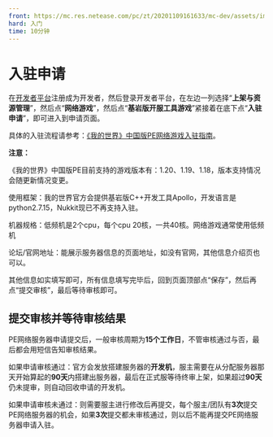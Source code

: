```yaml
---
front: https://mc.res.netease.com/pc/zt/20201109161633/mc-dev/assets/img/wpsC9AB.tmp.11e8ac73.jpg
hard: 入门
time: 10分钟
---
```


# 入驻申请

​在[开发者平台](https://mcdev.webapp.163.com/)注册成为开发者，然后登录开发者平台，在左边一列选择“**上架与资源管理**”，然后点“**网络游戏**”，然后点“**基岩版开服工具游戏**”紧接着在底下点“**入驻申请**”，即可进入到申请页面。

具体的入驻流程请参考：[《我的世界》中国版PE网络游戏入驻指南](../../35-上架与入驻/课程12.1-基岩版网络游戏入驻指南.md)。

 **注意：**

《我的世界》中国版PE目前支持的游戏版本有：1.20、1.19、1.18，版本支持情况会随更新情况变更。

使用框架：我的世界官方会提供基岩版C++开发工具Apollo，开发语言是python2.7.15，Nukkit现已不再支持入驻。

机器规格：低频机是2个cpu，每个cpu 20核，一共40核。网络游戏通常使用低频机

论坛/官网地址：能展示服务器信息的页面地址，如没有官网，其他信息介绍页也可以。

其他信息如实填写即可，所有信息填写完毕后，回到页面顶部点“保存”，然后再点“提交审核”，最后等待审核即可。

## 提交审核并等待审核结果

PE网络服务器申请提交后，一般审核周期为**15个工作日**，不管审核通过与否，最后都会用短信告知审核结果。

如果申请审核通过：官方会发放搭建服务器的**开发机**，服主需要在从分配服务器那天开始算起的**90天**内搭建出服务器，最后在正式服等待终审上架，如果超过**90天**仍未提审，则自动回收申请的开发机。

如果申请审核未通过：则需要服主进行修改后再提交，每个服主/团队有**3次**提交PE网络服务器的机会，如果**3次**提交都未审核通过，则以后不能再提交PE网络服务器申请入驻。

